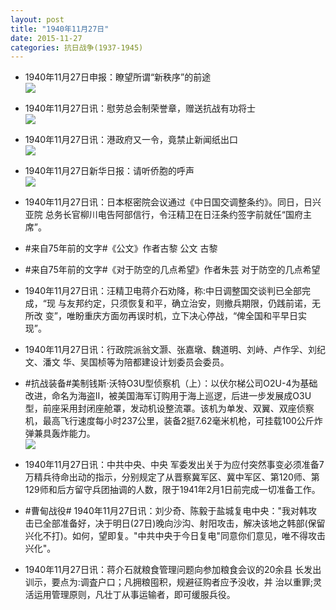 ```yaml
---
layout: post
title: "1940年11月27日"
date: 2015-11-27
categories: 抗日战争(1937-1945)
---
```


<meta name="referrer" content="no-referrer" />

- 1940年11月27日申报：瞭望所谓“新秩序”的前途 <br/><img src="https://ww1.sinaimg.cn/large/aca367d8jw1eyfxgboufkj20qw0yutty.jpg" />

- 1940年11月27日讯：慰劳总会制荣誉章，赠送抗战有功将士 <br/><img src="https://ww1.sinaimg.cn/large/aca367d8jw1eyfvpm3k94j20dw0blq4d.jpg" />

- 1940年11月27日讯：港政府又一令，竟禁止新闻纸出口 <br/><img src="https://ww3.sinaimg.cn/large/aca367d8jw1eyftyzqyn2j20e20bi75l.jpg" />

- 1940年11月27日新华日报：请听侨胞的呼声 <br/><img src="https://ww4.sinaimg.cn/large/aca367d8jw1eyfs8mb8a6j21260i7dn0.jpg" />

- 1940年11月27日讯：日本枢密院会议通过《中日国交调整条约》。同日，日兴亚院 总务长官柳川电告阿部信行，令汪精卫在日汪条约签字前就任“国府主 席”。 

- #来自75年前的文字#《公文》作者古黎 公文 古黎 

- #来自75年前的文字#《对于防空的几点希望》作者朱芸 对于防空的几点希望 

- 1940年11月27日讯：汪精卫电蒋介石劝降，称:中日调整国交谈判已全部完成，“现 与友邦约定，只须恢复和平，确立治安，则撤兵期限，仍践前诺，无所改 变”，唯盼重庆方面勿再误时机，立下决心停战，“俾全国和平早日实 现”。 

- 1940年11月27日讯：行政院派翁文灏、张嘉墩、魏道明、刘峙、卢作孚、刘纪文、潘文 华、吴国桢等为陪都建设计划委员会委员。 

- #抗战装备#美制钱斯·沃特O3U型侦察机（上）：以伏尔梯公司O2U-4为基础改进，命名为海盗Ⅱ，被美国海军订购用于海上巡逻，后进一步发展成O3U型，前座采用封闭座舱罩，发动机设整流罩。该机为单发、双翼、双座侦察机，最高飞行速度每小时237公里，装备2挺7.62毫米机枪，可挂载100公斤炸弹兼具轰炸能力。 <br/><img src="https://ww3.sinaimg.cn/large/aca367d8jw1eyfawayeh1j20bb0bgabc.jpg" />

- 1940年11月27日讯：中共中央、中央 军委发出关于为应付突然事变必须准备7万精兵待命出动的指示，分别规定了从晋察冀军区、冀中军区、第120师、第129师和后方留守兵团抽调的人数，限于1941年2月1日前完成一切准备工作。 

- #曹甸战役# 1940年11月27日讯：刘少奇、陈毅于盐城复电中央："我对韩攻击已全部准备好，决于明日(27日)晚向沙沟、射阳攻击，解决该地之韩部(保留兴化不打)。如何，望即复。"中共中央于今日复电"同意你们意见，唯不得攻击兴化"。 

- 1940年11月27日讯：蒋介石就粮食管理问题向参加粮食会议的20余县 长发出训示，要点为:调査户口；凡拥粮囤积，规避征购者应予没收，并 治以重罪;灵活运用管理原则，凡壮丁从事运输者，即可缓服兵役。 

